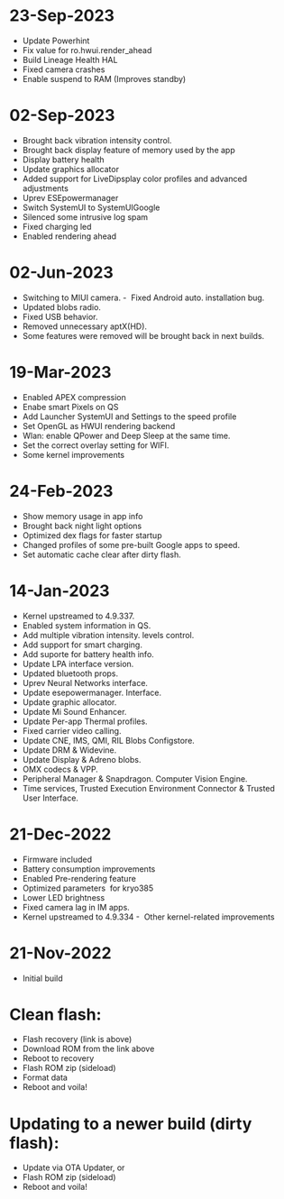 # 23-Sep-2023
- Update Powerhint 
- Fix value for ro.hwui.render_ahead
- Build Lineage Health HAL
- Fixed camera crashes
- Enable suspend to RAM (Improves standby)

# 02-Sep-2023
- Brought back vibration intensity control.
- Brought back display feature of memory used by the app
- Display battery health
- Update graphics allocator
- Added support for LiveDipsplay color profiles and advanced adjustments
- Uprev ESEpowermanager
- Switch SystemUI to SystemUIGoogle
- Silenced some intrusive log spam
- Fixed charging led
- Enabled rendering ahead

# 02-Jun-2023
- Switching to MIUI camera.
-  Fixed Android auto. installation bug.
- Updated blobs radio.
- Fixed USB behavior.
- Removed unnecessary aptX(HD).
- Some features were removed will be brought back in next builds.

# 19-Mar-2023
- Enabled APEX compression
- Enabe smart Pixels on QS
- Add Launcher SystemUI and Settings to the speed profile 
- Set OpenGL as HWUI rendering backend
- Wlan: enable QPower and Deep Sleep at the same time.
- Set the correct overlay setting for WIFI.
- Some kernel improvements

# 24-Feb-2023
- Show memory usage in app info
- Brought back night light options
- Optimized dex flags for faster startup
- Changed profiles of some pre-built Google apps to speed.
- Set automatic cache clear after dirty flash.

# 14-Jan-2023
- Kernel upstreamed to 4.9.337.
- Enabled system information in QS.
- Add multiple vibration intensity. levels control.
- Add support for smart charging.
- Add suporte for battery health info.
- Update LPA interface version.
- Updated bluetooth props.
- Uprev Neural Networks interface.
- Update esepowermanager. Interface.
- Update graphic allocator.
- Update Mi Sound Enhancer.
- Update Per-app Thermal profiles.
- Fixed carrier video calling.
- Update CNE, IMS, QMI, RIL Blobs
Configstore.
- Update DRM & Widevine.
- Update Display & Adreno blobs.
- OMX codecs & VPP.
- Peripheral Manager & Snapdragon. Computer Vision Engine.
- Time services, Trusted Execution Environment Connector & Trusted User Interface.

# 21-Dec-2022
- Firmware included
- Battery consumption improvements
- Enabled Pre-rendering feature
- Optimized parameters  for kryo385
- Lower LED brightness
- Fixed camera lag in IM apps.
- Kernel upstreamed to 4.9.334
-  Other kernel-related improvements

# 21-Nov-2022
- Initial build

# Clean flash:
- Flash recovery (link is above)
- Download ROM from the link above
- Reboot to recovery
- Flash ROM zip (sideload)
- Format data
- Reboot and voila!

# Updating to a newer build (dirty flash):
- Update via OTA Updater, or
- Flash ROM zip (sideload)
- Reboot and voila!
